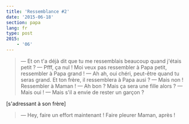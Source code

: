 ```yaml
---
title: 'Ressemblance #2'
date: '2015-06-18'
section: papa
lang: fr
type: post
2015:
    - '06'
---
```


> — Et on t'a déjà dit que tu me ressemblais beaucoup quand j'étais petit ?
> — Pfff, ça nul ! Moi veux pas ressembler à Papa petit, ressembler à Papa grand !
> — Ah ah, oui chéri, peut-être quand tu seras grand. Et ton frère, il ressemblera à Papa ausi ?
> — Mais non ! Ressembler à Maman !
> — Ah bon ? Mais ça sera une fille alors ?
> — Mais oui !
> — Mais s'il a envie de rester un garçon ?

[s'adressant à son frère]

> — Hey, faire un effort maintenant ! Faire pleurer Maman, après !

